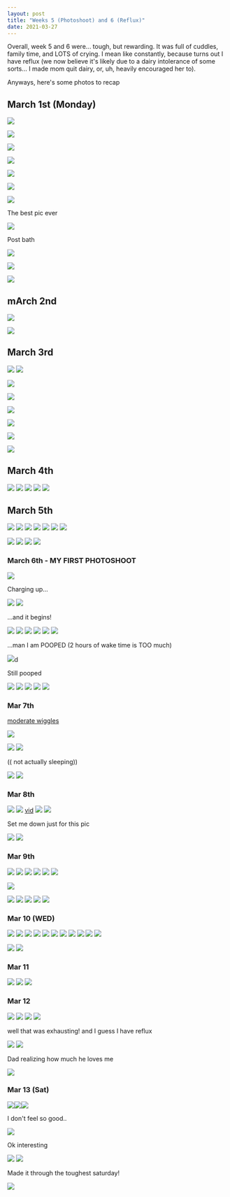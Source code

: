 ```yaml
---
layout: post
title: "Weeks 5 (Photoshoot) and 6 (Reflux)"
date: 2021-03-27
---
```


Overall, week 5 and 6 were... tough, but rewarding. It was full of cuddles, family time, and LOTS of crying. I mean like constantly, because turns out I have reflux (we now believe it's likely due to a dairy intolerance of some sorts... I made mom quit dairy, or, uh, heavily encouraged her to).

Anyways, here's some photos to recap

## March 1st (Monday)

![](/assets/img/adora/2021-03-28-01-19-04.png)

![](/assets/img/adora/2021-03-28-01-19-28.png)

![](/assets/img/adora/2021-03-28-01-19-41.png)

![](/assets/img/adora/2021-03-28-01-19-55.png)

![](/assets/img/adora/2021-03-28-01-20-52.png)

![](/assets/img/adora/2021-03-28-01-20-59.png)

![](/assets/img/adora/2021-03-28-01-21-11.png)

The best pic ever

![](/assets/img/adora/2021-03-28-01-21-35.png)

Post bath

![](/assets/img/adora/2021-03-28-01-21-49.png)

![](021-03-28-01-22-12.png)

![](/assets/img/adora/2021-03-28-01-22-33.png)

## mArch 2nd

![](/assets/img/adora/2021-03-28-01-22-53.png)

![](/assets/img/adora/2021-03-28-01-23-12.png)

## March 3rd

![](/assets/img/adora/2021-03-28-01-23-31.png)
![](/assets/img/adora/2021-03-28-01-23-42.png)

![](/assets/img/adora/2021-03-28-01-23-50.png)

![](/assets/img/adora/2021-03-28-01-23-57.png)

![](/assets/img/adora/2021-03-28-01-24-30.png)

![](/assets/img/adora/2021-03-28-01-24-43.png)

![](/assets/img/adora/2021-03-28-01-24-51.png)

![](/assets/img/adora/2021-03-28-01-25-09.png)

## March 4th

![](/assets/img/adora/2021-03-28-01-25-32.png)
![](/assets/img/adora/2021-03-28-01-25-45.png)
![](/assets/img/adora/2021-03-28-01-25-57.png)
![](/assets/img/adora/2021-03-28-01-26-05.png)
![](/assets/img/adora/2021-03-28-01-26-15.png)
## March 5th

![](/assets/img/adora/2021-03-28-01-26-32.png)
![](/assets/img/adora/2021-03-28-01-26-44.png)
![](/assets/img/adora/2021-03-28-01-26-53.png)
![](021-03-28-01-27-40.png)
![](/assets/img/adora/2021-03-28-01-28-03.png)
![](/assets/img/adora/2021-03-28-01-28-19.png)
![](/assets/img/adora/2021-03-28-01-28-29.png)

![](/assets/img/adora/2021-03-28-01-28-44.png)
![](/assets/img/adora/2021-03-28-01-28-56.png)
![](/assets/img/adora/2021-03-28-01-29-13.png)
![](/assets/img/adora/2021-03-28-01-29-35.png)

### March 6th - MY FIRST PHOTOSHOOT

![](/assets/img/adora/2021-03-28-01-29-45.png)

Charging up...

![](/assets/img/adora/2021-03-28-01-30-09.png)
![](/assets/img/adora/2021-03-28-01-30-40.png)

...and it begins!

![](/assets/img/adora/2021-03-28-01-31-01.png)
![](/assets/img/adora/2021-03-28-01-31-08.png)
![](/assets/img/adora/2021-03-28-01-31-15.png)
![](/assets/img/adora/2021-03-28-01-31-21.png)
![](/assets/img/adora/2021-03-28-01-31-38.png)
![](/assets/img/adora/2021-03-28-01-31-46.png)

...man I am POOPED (2 hours of wake time is TOO much)

![](/assets/img/adora/2021-03-28-01-32-08.png)d

Still pooped

![](/assets/img/adora/2021-03-28-01-32-20.png)
![](/assets/img/adora/2021-03-28-01-32-47.png)
![](/assets/img/adora/2021-03-28-01-32-56.png)
![](/assets/img/adora/2021-03-28-01-33-03.png)
![](/assets/img/adora/2021-03-28-01-33-13.png)

### Mar 7th

[moderate wiggles](https://photos.app.goo.gl/BKjgzco2SXi2aqnx8)

![](/assets/img/adora/2021-03-28-01-34-09.png)

![](/assets/img/adora/2021-03-28-01-34-20.png)
![](/assets/img/adora/2021-03-28-01-34-27.png)

(( not actually sleeping))

![](/assets/img/adora/2021-03-28-01-34-38.png)
![](/assets/img/adora/2021-03-28-01-35-02.png)

### Mar 8th

![](/assets/img/adora/2021-03-28-01-35-28.png)
![](/assets/img/adora/2021-03-28-01-35-48.png)
[vid](https://photos.app.goo.gl/RbLgCA9aT7p4Y9Nw5)
![](/assets/img/adora/2021-03-28-01-36-21.png)
![](/assets/img/adora/2021-03-28-01-36-30.png)

Set me down just for this pic

![](/assets/img/adora/2021-03-28-01-36-38.png)
![](/assets/img/adora/2021-03-28-01-36-47.png)

### Mar 9th

![](/assets/img/adora/2021-03-28-01-37-18.png)
![](/assets/img/adora/2021-03-28-01-37-27.png)
![](/assets/img/adora/2021-03-28-01-37-44.png)
![](/assets/img/adora/2021-03-28-01-38-00.png)
![](/assets/img/adora/2021-03-28-01-38-13.png)
![](/assets/img/adora/2021-03-28-01-38-21.png)

![](/assets/img/adora/2021-03-28-01-38-28.png)

![](/assets/img/adora/2021-03-28-01-38-36.png)
![](/assets/img/adora/2021-03-28-01-38-42.png)
![](/assets/img/adora/2021-03-28-01-38-48.png)
![](/assets/img/adora/2021-03-28-01-38-58.png)
![](021-03-28-01-40-01.png)

### Mar 10 (WED)

![](/assets/img/adora/2021-03-28-01-40-23.png)
![](/assets/img/adora/2021-03-28-01-40-31.png)
![](/assets/img/adora/2021-03-28-01-40-42.png)
![](/assets/img/adora/2021-03-28-01-40-53.png)
![](/assets/img/adora/2021-03-28-01-41-02.png)
![](/assets/img/adora/2021-03-28-01-41-13.png)
![](/assets/img/adora/2021-03-28-01-41-26.png)
![](/assets/img/adora/2021-03-28-01-41-43.png)
![](/assets/img/adora/2021-03-28-01-41-51.png)
![](/assets/img/adora/2021-03-28-01-41-58.png)
![](/assets/img/adora/2021-03-28-01-42-04.png)

![](/assets/img/adora/2021-03-28-01-42-12.png)
![](/assets/img/adora/2021-03-28-01-42-31.png)

### Mar 11

![](/assets/img/adora/2021-03-28-01-42-56.png)
![](/assets/img/adora/2021-03-28-01-43-06.png)
![](/assets/img/adora/2021-03-28-01-43-23.png)


### Mar 12

![](/assets/img/adora/2021-03-28-01-44-06.png)
![](/assets/img/adora/2021-03-28-01-43-42.png)
![](/assets/img/adora/2021-03-28-01-43-51.png)
![](/assets/img/adora/2021-03-28-01-44-21.png)

well that was exhausting! and I guess I have reflux

![](/assets/img/adora/2021-03-28-01-44-40.png)
![](/assets/img/adora/2021-03-28-01-44-56.png)

Dad realizing how much he loves me

![](/assets/img/adora/2021-03-28-01-45-30.png)

### Mar 13 (Sat)

![](/assets/img/adora/2021-03-28-01-45-46.png)![](/assets/img/adora/2021-03-28-01-45-55.png)![](/assets/img/adora/2021-03-28-01-46-08.png)

I don't feel so good..

![](/assets/img/adora/2021-03-28-01-46-32.png)

Ok interesting

![](/assets/img/adora/2021-03-28-01-47-01.png)
![](/assets/img/adora/2021-03-28-01-47-08.png)

Made it through the toughest saturday!

![](/assets/img/adora/2021-03-28-01-47-35.png)